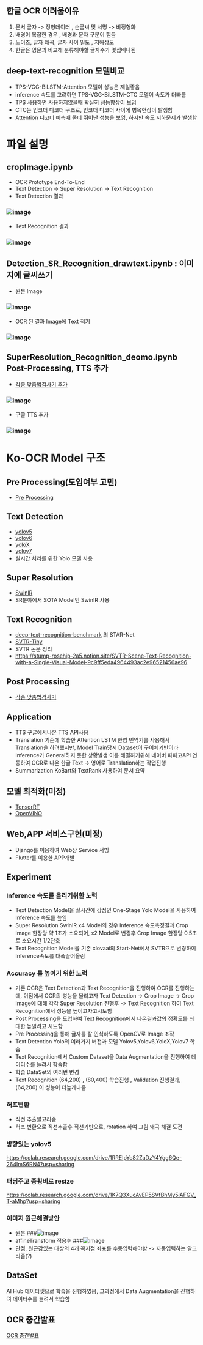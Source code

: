 ## 한글 OCR 어려움이유
1. 문서 글자 -> 정형데이터 , 손글씨 및 서명 -> 비정형화
2. 배경이 복잡한 경우 , 배경과 문자 구분이 힘듬
3. 노이즈, 글자 왜곡, 글자 사이 밀도 , 저해상도 
4. 한글은 영문과 비교해 분류해야할 글자수가 몇십배나됨

## deep-text-recognition 모델비교
- TPS-VGG-BiLSTM-Attention 모델이 성능은 제일좋음
- inference 속도를 고려하면 TPS-VGG-BiLSTM-CTC 모델이 속도가 더빠름
- TPS 사용하면 사용하지않을때 확실히 성능향상이 보임
- CTC는 인코더 디코더 구조로, 인코더 디코더 사이에 병목현상이 발생함
- Attention 디코더 예측때 좀더 뛰어난 성능을 보임, 하지만 속도 저하문제가 발생함
# 파일 설명
## cropImage.ipynb 
- OCR Prototype End-To-End
- Text Detection -> Super Resolution -> Text Recognition
- Text Detection 결과 
### ![image](https://user-images.githubusercontent.com/54635552/177793143-e32f5b45-6706-40f6-82bc-b71492398c1a.png)
- Text Recognition 결과 
### ![image](https://user-images.githubusercontent.com/54635552/177793476-46d9b2d6-8a11-456e-8d71-edfe79b692e2.png)


## Detection_SR_Recognition_drawtext.ipynb : 이미지에 글씨쓰기
- 원본 Image
### ![image](https://user-images.githubusercontent.com/54635552/177794178-4d481211-aef5-4f8a-a341-00dbe05e7391.png)
- OCR 된 결과 Image에 Text 적기
### ![image](https://user-images.githubusercontent.com/54635552/177794282-a0dc297c-68f7-40d9-b892-997b136b532d.png)


## SuperResolution_Recognition_deomo.ipynb Post-Processing, TTS 추가
- <a href="https://www.notion.so/Post-Processing-f8d9e4022d844ab99c88ea2103eb45b6">각종 맞춤법검사기 추가</a>
### ![image](https://user-images.githubusercontent.com/54635552/177795444-a669f0b1-b309-41ca-a5da-d1bce81284e1.png)

- 구글 TTS 추가
### ![image](https://user-images.githubusercontent.com/54635552/177795345-4ae24ac1-8454-46b4-981d-c3eb5dfca092.png)


# Ko-OCR Model 구조

## Pre Processing(도입여부 고민)
- <a href="https://stump-rosehip-2a5.notion.site/Pre-Processing-5f15da1c3b554b8bb9108671d457e19f">Pre Processing</a>

## Text Detection
- <a href="https://github.com/ultralytics/yolov5">yolov5</a>
- <a href="https://github.com/meituan/YOLOv6">yolov6</a>
- <a href="https://github.com/Megvii-BaseDetection/YOLOX">yoloX</a>
- <a href="https://github.com/jinfagang/yolov7">yolov7</a>
- 실시간 처리를 위한 Yolo 모델 사용

## Super Resolution
- <a href="https://github.com/jingyunliang/swinir">SwinlR</a>
- SR분야에서 SOTA Model인 SwinIR 사용

## Text Recognition
- <a href="https://github.com/clovaai/deep-text-recognition-benchmark">deep-text-recognition-benchmark</a> 의 STAR-Net
- <a href="https://github.com/PaddlePaddle/PaddleOCR?utm_source=catalyzex.com">SVTR-Tiny</a>
- SVTR 논문 정리 
- https://stump-rosehip-2a5.notion.site/SVTR-Scene-Text-Recognition-with-a-Single-Visual-Model-9c9ff5eda4964493ac2e96521456ae96

## Post Processing
- <a href="https://www.notion.so/Post-Processing-f8d9e4022d844ab99c88ea2103eb45b6">각종 맞춤법검사기</a>

## Application
- TTS 
구글에서나온 TTS API사용
- Translation
기존에 학습한 Attention LSTM 한영 번역기를 사용해서 Translation을 하려했지만, Model Train당시 Dataset이 구어체기반이라 Inference가 General하지 못한 상황발생
이를 해결하기위해 네이버 파파고API 연동하여 OCR로 나온 한글 Text -> 영어로 Translation하는 작업진행
- Summarization
KoBart와 TextRank 사용하여 문서 요약

## 모델 최적화(미정)
- <a href="https://stump-rosehip-2a5.notion.site/TensorRT-144ae215503b4392918220334052b719">TensorRT</a>
- <a href="https://stump-rosehip-2a5.notion.site/OpenVINO-0301abbce9144c74bd2b8b99861227d4">OpenVINO</a>

## Web,APP 서비스구현(미정)
- Django를 이용하여 Web상 Service 서빙
- Flutter를 이용한 APP개발

## Experiment
### Inference 속도를 올리기위한 노력
- Text Detection Model을 실시간에 강점인 One-Stage Yolo Model을 사용하여 Inference 속도를 높임
- Super Resolution SwinIR x4 Model의 경우 Inference 속도측정결과 Crop Image 한장당 약 1초가 소요되어, x2 Model로 변경후 Crop Image 한장당 0.5초로 소요시간 1/2단축
- Text Recognition Model을 기존 clovaai의 Start-Net에서 SVTR으로 변경하여 Inference속도를 대폭끌어올림

### Accuracy 를 높이기 위한 노력
- 기존 OCR은 Text Detection과 Text Recognition을 진행하여 OCR를 진행하는데, 이점에서 OCR의 성능을 올리고자
Text Detection -> Crop Image -> Crop Image에 대해 각각 Super Resolution 진행후 -> Text Recognition 하여 Text Recognition에서 성능을 높이고자고시도함
- Post Processing을 도입하여 Text Recognition에서 나온결과값의 정확도를 최대한 높일려고 시도함
- Pre Processing을 통해 글자를 잘 인식하도록 OpenCV로 Image 조작
- Text Detection Yolo의 여러가지 버전과 모델 Yolov5,Yolov6,YoloX,Yolov7 학습
- Text Recognition에서 Custom Dataset을 Data Augmentation을 진행하여 데이터수를 늘려서 학습함
- 학습 DataSet의 여러번 변경
- Text Recognition (64,200) , (80,400) 학습진행 , Validation 진행결과, (64,200) 이 성능이 더높게나옴

### 허프변환
- 직선 추출알고리즘
- 허프 변환으로 직선추출후 직선기반으로, rotation 하여 그림 왜곡 해결 도전

### 방향있는 yolov5
https://colab.research.google.com/drive/1RREIpYc82ZaDzY4Ygg6Qe-264ImS6RN4?usp=sharing

### 패딩주고 종횡비로 resize
https://colab.research.google.com/drive/1K7Q3XucAvEP5SVfBhMy5iAFGV_T-aMhp?usp=sharing

### 이미지 원근해결방안
- 원본
###![image](https://user-images.githubusercontent.com/54635552/178751205-e0899b68-819e-465a-8bb7-1013dafe2b07.png)
- affineTransform 적용후
###![image](https://user-images.githubusercontent.com/54635552/178751306-48556c57-e819-4e4a-8d66-c91f6b44224e.png)
- 단점, 원근감있는 대상의 4개 꼭지점 좌표를 수동입력해야함 -> 자동입력하는 알고리즘(?)

## DataSet
AI Hub 데이터셋으로 학습을 진행하였음, 그과정에서 Data Augmentation을 진행하여 데이터수를 늘려서 학습함



## OCR 중간발표
<a href='https://drive.google.com/file/d/14pOC7oEOa-aPtJ2tu9V77lSOPaSegUU3/view?usp=sharing'>OCR 중간발표</a>
